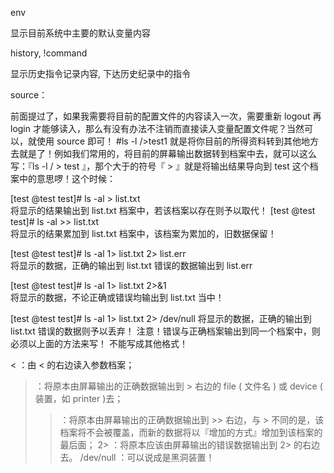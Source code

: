 
env

显示目前系统中主要的默认变量内容 


history, !command

显示历史指令记录内容, 下达历史纪录中的指令 

source：

前面提过了，如果我需要将目前的配置文件的内容读入一次，需要重新 logout 再 login 才能够读入，那么有没有办法不注销而直接读入变量配置文件呢？当然可以，就使用 source 即可！
#ls -l />test1
就是将你目前的所得资料转到其他地方去就是了！例如我们常用的，将目前的屏幕输出数据转到档案中去，就可以这么写：『ls -l / > test 』，那个大于的符号『 > 』就是将输出结果导向到 test 这个档案中的意思啰！这个时候：


[test @test test]# ls -al >  list.txt  
将显示的结果输出到 list.txt 档案中，若该档案以存在则予以取代！ 
[test @test test]# ls -al >> list.txt  
将显示的结果累加到 list.txt 档案中，该档案为累加的，旧数据保留！

[test @test test]# ls -al 1> list.txt 2> list.err  
将显示的数据，正确的输出到 list.txt 错误的数据输出到 list.err 

[test @test test]# ls -al 1> list.txt 2>&1  
将显示的数据，不论正确或错误均输出到 list.txt 当中！ 

[test @test test]# ls -al 1> list.txt 2> /dev/null 
将显示的数据，正确的输出到 list.txt 错误的数据则予以丢弃！ 
注意！错误与正确档案输出到同一个档案中，则必须以上面的方法来写！ 
不能写成其他格式！

<  ：由 < 的右边读入参数档案；
>  ：将原本由屏幕输出的正确数据输出到 > 右边的 file ( 文件名 ) 或 device ( 装置，如 printer )去；
>> ：将原本由屏幕输出的正确数据输出到 >> 右边，与 > 不同的是，该档案将不会被覆盖，而新的数据将以『增加的方式』增加到该档案的最后面；
2> ：将原本应该由屏幕输出的错误数据输出到 2> 的右边去。
/dev/null ：可以说成是黑洞装置！ 